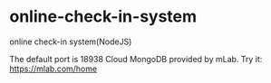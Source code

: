 # online-check-in-system
online check-in system(NodeJS)

The default port is 18938
Cloud MongoDB provided by mLab.
Try it: https://mlab.com/home
